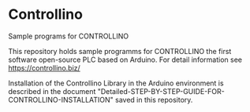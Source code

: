 # Controllino
Sample programs for CONTROLLINO 

This repository holds sample programms for CONTROLLINO the first software open-source PLC based on Arduino.
For detail information see https://controllino.biz/

Installation of the Controllino Library in the Arduino environment is described in the document "Detailed-STEP-BY-STEP-GUIDE-FOR-CONTROLLINO-INSTALLATION" saved in this repository.
